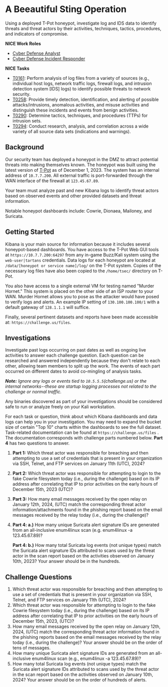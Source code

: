 # A Beeautiful Sting Operation

Using a deployed T-Pot honeypot, investigate log and IDS data to identify threats and threat actors by their activities, techniques, tactics, procedures, and indicators of compromise.

**NICE Work Roles**

- [Cyber Defense Analyst](https://niccs.cisa.gov/workforce-development/nice-framework)
- [Cyber Defense Incident Responder](https://niccs.cisa.gov/workforce-development/nice-framework)

**NICE Tasks**
- [T0161](https://niccs.cisa.gov/workforce-development/nice-framework): Perform analysis of log files from a variety of sources (e.g., individual host logs, network traffic logs, firewall logs, and intrusion detection system [IDS] logs) to identify possible threats to network security.
- [T0258](https://niccs.cisa.gov/workforce-development/nice-framework): Provide timely detection, identification, and alerting of possible attacks/intrusions, anomalous activities, and misuse activities and distinguish these incidents and events from benign activities.
- [T0290](https://niccs.cisa.gov/workforce-development/nice-framework): Determine tactics, techniques, and procedures (TTPs) for intrusion sets.
- [T0294](https://niccs.cisa.gov/workforce-development/nice-framework): Conduct research, analysis, and correlation across a wide variety of all source data sets (indications and warnings).


## Background

Our security team has deployed a honeypot in the DMZ to attract potential threats into making themselves known. The honeypot was built using the latest version of [T-Pot](https://github.com/telekom-security/tpotce) as of December 1, 2023. The system has an internal address of `10.7.7.200`. All external traffic is port-forwarded through the WAN interface of the firewall at `123.45.67.89`.

Your team must analyze past and new Kibana logs to identify threat actors based on observed events and other provided datasets and threat information.

Notable honeypot dashboards include: Cowrie, Dionaea, Mailoney, and Suricata.

## Getting Started

Kibana is your main source for information because it includes several honeypot-based dashboards. You have access to the T-Pot Web GUI tools at `https://10.7.7.200:64297` from any in-game Buzz/Kali system using the `web-user|tartans` credentials. Data logs for each honeypot are located at `/data/[honeypot or service name]/log/` on the T-Pot system. Copies of the necessary log files have also been copied to the `/home/tsec/` directory on T-Pot.

You also have access to a single external VM for testing named "Murder Hornet." This system is placed on the other side of an ISP router to your WAN. Murder Hornet allows you to pose as the attacker would have posed to verify logs and alerts. An example IP setting of `130.100.100.100/1` with a default gateway of `128.1.1.1` will suffice.

Finally, several pertinent datasets and reports have been made accessible at: `https://challenge.us/files`.

## Investigations

Investigate past logs occurring on past dates as well as ongoing live activities to answer each challenge question. Each question can be researched and answered independently because they don't relate to each other, allowing team members to split up the work. The events of each part occurred on different dates to avoid co-mingling of analysis tasks.

***Note:** Ignore any logs or events tied to `10.5.5.5`(challenge.us) or the internal networks--these are startup logging processes not related to the challenge or normal traffic.*

Any binaries discovered as part of your investigations should be considered safe to run or analyze freely on your Kali workstation.

For each task or question, think about which Kibana dashboards and data logs can help you in your investigation. You may need to expand the bucket size of certain "Top 10" charts within the dashboards to see the full dataset. Task-related documentation can be found at `https://challenge.us/files` . The documentation corresponds with challenge parts numbered below. **Part 4** has two questions to answer.

1. **Part 1:** Which threat actor was responsible for breaching and then attempting to use a set of credentials that is present in your organization via SSH, Telnet, and FTP services on January 11th (UTC), 2024?
2. **Part 2:** Which threat actor was responsible for attempting to login to the fake Cowrie filesystem today (i.e., during the challenge) based on its IP address after correlating  that IP to prior activities on the early hours of December 15th, 2023 (UTC)?
3. **Part 3:** How many email messages received by the open relay on January 12th, 2024, (UTC) match the corresponding threat actor information/attachments found in the phishing report based on the email messages received by the relay today (i.e., during the challenge)?
4. **Part 4: a.)** How many unique Suricata alert signature IDs are generated from an all-inclusive enum4linux scan (e.g. enum4linux -a 123.45.67.89)?

    **Part 4: b.)** How many total Suricata log events (not unique types) match the Suricata alert signature IDs attributed to scans used by the threat actor in the scan report based on the activities observed on January 10th, 2023? Your answer should be in the hundreds.

## Challenge Questions

1. Which threat actor was responsible for breaching and then attempting to use a set of credentials that is present in your organization via SSH, Telnet, and FTP services on January 11th (UTC), 2024?
2. Which threat actor was responsible for attempting to login to the fake Cowrie filesystem today (i.e., during the challenge) based on its IP address after correlating that IP to prior activities on the early hours of December 15th, 2023, (UTC)?
3. How many email messages received by the open relay on January 12th, 2024, (UTC) match the corresponding threat actor information found in the phishing reports based on the email messages received by the relay today (i.e., during the challenge)? Your answer should be on the order of tens of messages.
4. How many unique Suricata alert signature IDs are generated from an all-inclusive enum4linux scan (e.g., enum4linux -a 123.45.67.89)?
5. How many total Suricata log events (not unique types) match the Suricata alert signature IDs attributed to scans used by the threat actor in the scan report based on the activities observed on January 10th, 2024? Your answer should be on the order of hundreds of alerts.
